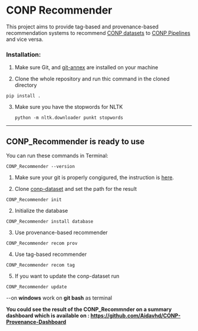 # CONP Recommender

This project aims to provide tag-based and provenance-based recommendation systems to recommend [CONP datasets](https://portal.conp.ca/search) to [CONP Pipelines](https://portal.conp.ca/pipelines) and vice versa. 


### Installation:  


1. Make sure Git, and [git-annex](https://git-annex.branchable.com/install/) are installed on your machine

2. Clone the whole repository and run thic command in the cloned directory
 
 `pip install .` 

3. Make sure you have the stopwords for NLTK

   `python -m nltk.downloader punkt stopwords` 


---

## CONP_Recommender is ready to use 

You can run these commands in Terminal:

`CONP_Recommender --version`
	
1. Make sure your git is properly congigured, the instruction is [here](https://docs.github.com/en/github/using-git/setting-your-username-in-git).

2. Clone [conp-dataset](https://github.com/CONP-PCNO/conp-dataset) and set the path for the result

`CONP_Recommender init`

2. Initialize the database

`CONP_Recommender install database`

3. Use provenance-based recommender

`CONP_Recommender recom prov`

4. Use tag-based recommender

`CONP_Recommender recom tag`

5. If you want to update the conp-dataset run

`CONP_Recommender update`

   
--on **windows** work on **git bash** as terminal

**You could see the result of the CONP_Recommnder on a summary dashboard which is available on : https://github.com/Aidavhd/CONP-Provenance-Dashboard**


 



